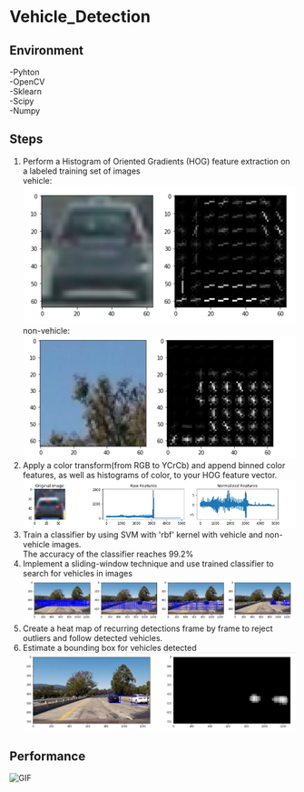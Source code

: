 # Vehicle_Detection

## Environment
-Pyhton      
-OpenCV       
-Sklearn       
-Scipy      
-Numpy      




## Steps       
1. Perform a Histogram of Oriented Gradients (HOG) feature extraction on a labeled training set of images     
vehicle:                
![Image text](https://github.com/Yunying-Chen/Vehicle_Detection/blob/master/img/vehicle.png)              
non-vehicle:            
![Image text](https://github.com/Yunying-Chen/Vehicle_Detection/blob/master/img/non-vehicle.png) 
2. Apply a color transform(from RGB to YCrCb) and append binned color features, as well as histograms of color, to your HOG feature vector.                
![Image text](https://github.com/Yunying-Chen/Vehicle_Detection/blob/master/img/ImageFeature.png) 
3. Train a classifier by using SVM with 'rbf' kernel with vehicle and non-vehicle images.                        
The accuracy of the classifier reaches 99.2%     
4. Implement a sliding-window technique and use trained classifier to search for vehicles in images                                       ![Image text](https://github.com/Yunying-Chen/Vehicle_Detection/blob/master/img/SlidingWindow.png)   
5. Create a heat map of recurring detections frame by frame to reject outliers and follow detected vehicles.      
6. Estimate a bounding box for vehicles detected          
![Image text](https://github.com/Yunying-Chen/Vehicle_Detection/blob/master/img/heatmap.png)
 
 
 
 ## Performance
 ![GIF](https://github.com/Yunying-Chen/Advanced_Lane_Line_Detection/blob/master/img/Animation.gif)

